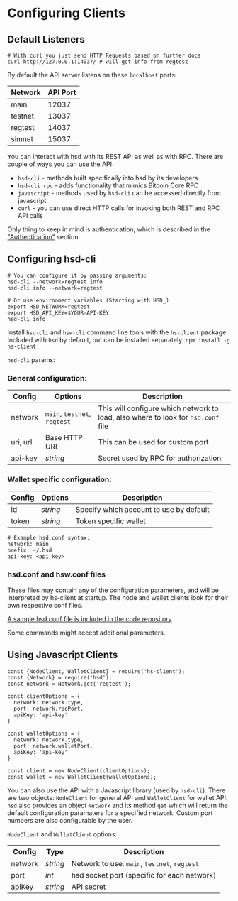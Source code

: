 # Configuring Clients

## Default Listeners
```shell--visible
# With curl you just send HTTP Requests based on further docs
curl http://127.0.0.1:14037/ # will get info from regtest
```

By default the API server listens on these `localhost` ports:

Network   | API Port
--------- | -----------
main      | 12037
testnet   | 13037
regtest   | 14037
simnet    | 15037

You can interact with hsd with its REST API as well as with RPC.
There are couple of ways you can use the API:

- `hsd-cli` - methods built specifically into hsd by its developers
- `hsd-cli rpc` - adds functionality that mimics Bitcoin Core RPC
- `javascript` - methods used by `hsd-cli` can be accessed directly from javascript
- `curl` - you can use direct HTTP calls for invoking both REST and RPC API calls

Only thing to keep in mind is authentication, which is described in the ["Authentication"](#authentication) section.


## Configuring hsd-cli

```shell--visible
# You can configure it by passing arguments:
hsd-cli --network=regtest info
hsd-cli info --network=regtest

# Or use environment variables (Starting with HSD_)
export HSD_NETWORK=regtest
export HSD_API_KEY=$YOUR-API-KEY
hsd-cli info
```

Install `hsd-cli` and `hsw-cli` command line tools with the `hs-client` package.
Included with `hsd` by default, but can be installed separately:
`npm install -g hs-client`

`hsd-cli` params:

### General configuration:

Config    | Options                      | Description
--------- | -----------                  | -----------
network   | `main`, `testnet`, `regtest` | This will configure which network to load, also where to look for `hsd.conf` file
uri, url  | Base HTTP URI                | This can be used for custom port
api-key   | _string_                     | Secret used by RPC for authorization

### Wallet specific configuration:

Config    | Options         | Description
--------- | -----------     | -----------
id        | _string_        | Specify which account to use by default
token     | _string_        | Token specific wallet


```shell--visible
# Example hsd.conf syntax:
network: main
prefix: ~/.hsd
api-key: <api-key>
```

### hsd.conf and hsw.conf files

These files may contain any of the configuration parameters, and will be interpreted by hs-client at startup. The node and wallet clients look for their own respective conf files.

[A sample hsd.conf file is included in the code repository](https://github.com/handshake-org/hsd/blob/master/etc/sample.conf)




<aside class="notice">
Some commands might accept additional parameters.
</aside>

## Using Javascript Clients

```javascript--visible
const {NodeClient, WalletClient} = require('hs-client');
const {Network} = require('hsd');
const network = Network.get('regtest');

const clientOptions = {
  network: network.type,
  port: network.rpcPort,
  apiKey: 'api-key'
}

const walletOptions = {
  network: network.type,
  port: network.walletPort,
  apiKey: 'api-key'
}

const client = new NodeClient(clientOptions);
const wallet = new WalletClient(walletOptions);
```

You can also use the API with a Javascript library (used by `hsd-cli`).
There are two objects: `NodeClient` for general API and `WalletClient` for wallet API.
`hsd` also provides an object `Network` and its method `get` which will return the default configuration paramaters for a specified network.
Custom port numbers are also configurable by the user.

`NodeClient` and `WalletClient` options:

Config    | Type                         | Description
--------- | -----------                  | -----------
network   | _string_ | Network to use: `main`, `testnet`, `regtest`
port      | _int_                          | hsd socket port (specific for each network)
apiKey    | _string_                       | API secret

